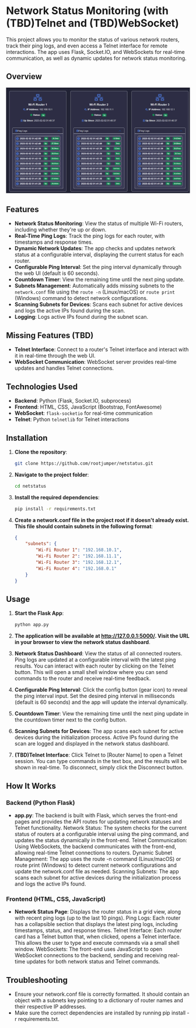 # Network Status Monitoring (with (TBD)Telnet and (TBD)WebSocket)

This project allows you to monitor the status of various network routers, track their ping logs, and even access a Telnet interface for remote interactions. The app uses Flask, Socket.IO, and WebSockets for real-time communication, as well as dynamic updates for network status monitoring.

## Overview

![Network Status](netstatus.png)

## Features

- **Network Status Monitoring**: View the status of multiple Wi-Fi routers, including whether they're up or down.
- **Real-Time Ping Logs**: Track the ping logs for each router, with timestamps and response times.
- **Dynamic Network Updates**: The app checks and updates network status at a configurable interval, displaying the current status for each router.
- **Configurable Ping Interval**: Set the ping interval dynamically through the web UI (default is 60 seconds).
- **Countdown Timer**: View the remaining time until the next ping update.
- **Subnets Management**: Automatically adds missing subnets to the `network.conf` file using the `route -n` (Linux/macOS) or `route print` (Windows) command to detect network configurations.
- **Scanning Subnets for Devices**: Scans each subnet for active devices and logs the active IPs found during the scan.
- **Logging**: Logs active IPs found during the subnet scan.

## Missing Features (TBD)
- **Telnet Interface**: Connect to a router's Telnet interface and interact with it in real-time through the web UI.
- **WebSocket Communication**: WebSocket server provides real-time updates and handles Telnet connections.

## Technologies Used

- **Backend**: Python (Flask, Socket.IO, subprocess)
- **Frontend**: HTML, CSS, JavaScript (Bootstrap, FontAwesome)
- **WebSocket**: `flask-socketio` for real-time communication
- **Telnet**: Python `telnetlib` for Telnet interactions

## Installation

1. **Clone the repository**:
   ```bash
   git clone https://github.com/rootjumper/netstatus.git

2. **Navigate to the project folder**:
    ```bash
    cd netstatus

3. **Install the required dependencies**:
    ```bash
    pip install -r requirements.txt

4. **Create a network.conf file in the project root if it doesn't already exist. This file should contain subnets in the following format**:
    ```json
    {
        "subnets": {
            "Wi-Fi Router 1": "192.168.10.1",
            "Wi-Fi Router 2": "192.168.11.1",
            "Wi-Fi Router 3": "192.168.12.1",
            "Wi-Fi Router 4": "192.168.0.1"
        }
    }

## Usage

1. **Start the Flask App**:
    ```bash
    python app.py

2. **The application will be available at http://127.0.0.1:5000/. Visit the URL in your browser to view the network status dashboard**.

3. **Network Status Dashboard**:
    View the status of all connected routers.
    Ping logs are updated at a configurable interval with the latest ping results.
    You can interact with each router by clicking on the Telnet button. This will open a small shell window where you can send commands to the router and receive real-time feedback.

4. **Configurable Ping Interval**:
    Click the config button (gear icon) to reveal the ping interval input.
    Set the desired ping interval in milliseconds (default is 60 seconds) and the app will update the interval dynamically.

5. **Countdown Timer**:
    View the remaining time until the next ping update in the countdown timer next to the config button.

6. **Scanning Subnets for Devices**:
    The app scans each subnet for active devices during the initialization process. Active IPs found during the scan are logged and displayed in the network status dashboard.

7. **(TBD)Telnet Interface**:
    Click Telnet to [Router Name] to open a Telnet session.
    You can type commands in the text box, and the results will be shown in real-time.
    To disconnect, simply click the Disconnect button.

## How It Works
### Backend (Python Flask)

- **app.py**: The backend is built with Flask, which serves the front-end pages and provides the API routes for updating network statuses and Telnet functionality.
    Network Status: The system checks for the current status of routers at a configurable interval using the ping command, and updates the status dynamically in the front-end.
    Telnet Communication: Using WebSockets, the backend communicates with the front-end, allowing real-time Telnet connections to routers.
    Dynamic Subnet Management: The app uses the route -n command (Linux/macOS) or route print (Windows) to detect current network configurations and update the network.conf file as needed.
    Scanning Subnets: The app scans each subnet for active devices during the initialization process and logs the active IPs found.

### Frontend (HTML, CSS, JavaScript)

- **Network Status Page**: Displays the router status in a grid view, along with recent ping logs (up to the last 10 pings).
    Ping Logs: Each router has a collapsible section that displays the latest ping logs, including timestamps, status, and response times.
    Telnet Interface: Each router card has a Telnet button that, when clicked, opens a Telnet interface. This allows the user to type and execute commands via a small shell window.
    WebSockets: The front-end uses JavaScript to open WebSocket connections to the backend, sending and receiving real-time updates for both network status and Telnet commands.

## Troubleshooting

- Ensure your network.conf file is correctly formatted. It should contain an object with a subnets key pointing to a dictionary of router names and their respective IP addresses.
- Make sure the correct dependencies are installed by running pip install -r requirements.txt.
